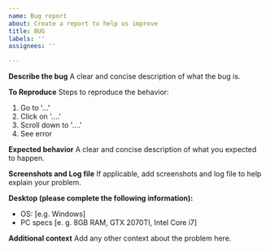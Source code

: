 ```yaml
---
name: Bug report
about: Create a report to help us improve
title: BUG
labels: ''
assignees: ''

---
```


**Describe the bug**
A clear and concise description of what the bug is.

**To Reproduce**
Steps to reproduce the behavior:
1. Go to '...'
2. Click on '....'
3. Scroll down to '....'
4. See error

**Expected behavior**
A clear and concise description of what you expected to happen.

**Screenshots and Log file**
If applicable, add screenshots and log file to help explain your problem.

**Desktop (please complete the following information):**
 - OS: [e.g. Windows]
 - PC specs [e. g. 8GB RAM, GTX 2070TI, Intel Core i7]

**Additional context**
Add any other context about the problem here.
